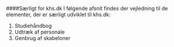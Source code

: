 ####Særligt for khs.dk
I følgende afsnit findes der vejledning til de elementer, der er særligt udviklet til khs.dk:
1. Studiehåndbog
2. Udtræk af personale
3. Genbrug af skabeloner 
